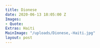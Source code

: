 ```yaml
---
title: Dionese
date: 2020-06-13 18:05:00 Z
Images:
- Quote: 
Extras: Haiti
MainImage: "/uploads/Dionese,-Haiti.jpg"
layout: post
---
```


